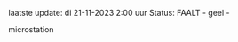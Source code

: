 laatste update: 
di 21-11-2023  2:00   uur 
Status: FAALT - geel - 
<div class="service Y">microstation</div>